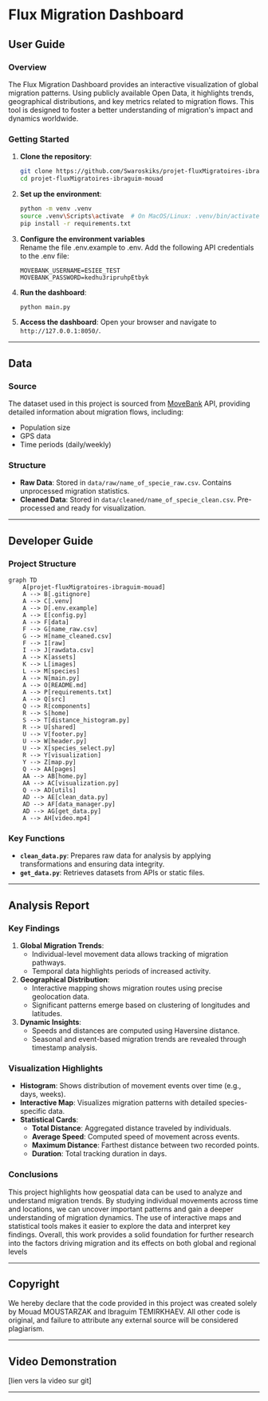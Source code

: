 
# Flux Migration Dashboard

## **User Guide**

### **Overview**
The Flux Migration Dashboard provides an interactive visualization of global migration patterns. Using publicly available Open Data, it highlights trends, geographical distributions, and key metrics related to migration flows. This tool is designed to foster a better understanding of migration's impact and dynamics worldwide.

### **Getting Started**
1. **Clone the repository**:
   ```bash
   git clone https://github.com/Swaroskiks/projet-fluxMigratoires-ibraguim-mouad.git
   cd projet-fluxMigratoires-ibraguim-mouad
   ```

2. **Set up the environment**:
   ```bash
   python -m venv .venv
   source .venv\Scripts\activate  # On MacOS/Linux: .venv/bin/activate
   pip install -r requirements.txt
   ```
3. **Configure the environment variables** \
   Rename the file .env.example to .env.
   Add the following API credentials to the .env file:
   ```
   MOVEBANK_USERNAME=ESIEE_TEST
   MOVEBANK_PASSWORD=kedhu3ripruhpEtbyk
   ```
4. **Run the dashboard**:
   ```bash
   python main.py
   ```

5. **Access the dashboard**:
   Open your browser and navigate to `http://127.0.0.1:8050/`.

---

## **Data**

### **Source**
The dataset used in this project is sourced from [MoveBank](https://www.movebank.org/cms/webapp?gwt_fragment=page=search_map) API, providing detailed information about migration flows, including:
- Population size
- GPS data
- Time periods (daily/weekly)



### **Structure**
- **Raw Data**: Stored in `data/raw/name_of_specie_raw.csv`. Contains unprocessed migration statistics.
- **Cleaned Data**: Stored in `data/cleaned/name_of_specie_clean.csv`. Pre-processed and ready for visualization.

---

## **Developer Guide**

### **Project Structure**
```mermaid
graph TD
    A[projet-fluxMigratoires-ibraguim-mouad]
    A --> B[.gitignore]
    A --> C[.venv]
    A --> D[.env.example]
    A --> E[config.py]
    A --> F[data]
    F --> G[name_raw.csv]
    G --> H[name_cleaned.csv]
    F --> I[raw]
    I --> J[rawdata.csv]
    A --> K[assets]
    K --> L[images]
    L --> M[species]
    A --> N[main.py]
    A --> O[README.md]
    A --> P[requirements.txt]
    A --> Q[src]
    Q --> R[components]
    R --> S[home]
    S --> T[distance_histogram.py]
    R --> U[shared]
    U --> V[footer.py]
    U --> W[header.py]
    U --> X[species_select.py]
    R --> Y[visualization]
    Y --> Z[map.py]
    Q --> AA[pages]
    AA --> AB[home.py]
    AA --> AC[visualization.py]
    Q --> AD[utils]
    AD --> AE[clean_data.py]
    AD --> AF[data_manager.py]
    AD --> AG[get_data.py]
    A --> AH[video.mp4]
```


### **Key Functions**
- **`clean_data.py`**: Prepares raw data for analysis by applying transformations and ensuring data integrity.
- **`get_data.py`**: Retrieves datasets from APIs or static files.

---

## **Analysis Report**


### **Key Findings**
1. **Global Migration Trends**:
   - Individual-level movement data allows tracking of migration pathways.
   - Temporal data highlights periods of increased activity.
2. **Geographical Distribution**:
   - Interactive mapping shows migration routes using precise geolocation data.
   - Significant patterns emerge based on clustering of longitudes and latitudes.
3. **Dynamic Insights**:
   - Speeds and distances are computed using Haversine distance.
   - Seasonal and event-based migration trends are revealed through timestamp analysis.


### **Visualization Highlights**
- **Histogram**: Shows distribution of movement events over time (e.g., days, weeks).
- **Interactive Map**: Visualizes migration patterns with detailed species-specific data.
- **Statistical Cards**:
  - **Total Distance**: Aggregated distance traveled by individuals.
  - **Average Speed**: Computed speed of movement across events.
  - **Maximum Distance**: Farthest distance between two recorded points.
  - **Duration**: Total tracking duration in days.

### **Conclusions**
This project highlights how geospatial data can be used to analyze and understand migration trends. By studying individual movements across time and locations, we can uncover important patterns and gain a deeper understanding of migration dynamics. The use of interactive maps and statistical tools makes it easier to explore the data and interpret key findings. Overall, this work provides a solid foundation for further research into the factors driving migration and its effects on both global and regional levels

---

## **Copyright**
   We hereby declare that the code provided in this project was created solely by Mouad MOUSTARZAK and Ibraguim TEMIRKHAEV.
All other code is original, and failure to attribute any external source will be considered plagiarism.

---

## **Video Demonstration**
[lien vers la video sur git]

---
